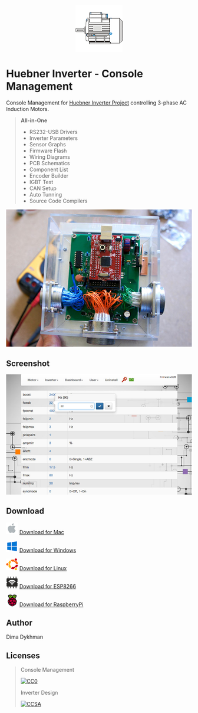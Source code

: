<p align="center"><img src="macOS/Assets.xcassets/AppIcon.appiconset/128x128.png?raw=true"></p>

# Huebner Inverter - Console Management

Console Management for [Huebner Inverter Project](https://github.com/jsphuebner/stm32-sine) controlling 3-phase AC Induction Motors.

> **All-in-One**
> * RS232-USB Drivers
> * Inverter Parameters
> * Sensor Graphs
> * Firmware Flash
> * Wiring Diagrams
> * PCB Schematics
> * Component List
> * Encoder Builder
> * IGBT Test
> * CAN Setup
> * Auto Tunning
> * Source Code Compilers

![CC0](Web/img/photo.jpg?raw=true)

## Screenshot

![Screenshot](Web/img/screenshot.jpg?raw=true)

## Download

![Mac](Web/img/mac.png?raw=true) [Download for Mac](../../releases/download/1.0/Huebner.Inverter.dmg)

![Windows](Web/img/win.png?raw=true) [Download for Windows](../../releases/download/1.0/Huebner.Inverter.Windows.zip)

![Linux](Web/img/linux.png?raw=true) [Download for Linux](../../releases/download/1.0/Huebner.Inverter.Linux.tgz)

![ESP8266](Web/img/esp8266.png?raw=true) [Download for ESP8266](../../releases/download/1.0/Huebner.Inverter.ESP8266.zip)

![RaspberryPi](Web/img/pi.png?raw=true) [Download for RaspberryPi](../../releases/download/1.0/Huebner.Inverter.Pi.zip)

## Author

Dima Dykhman

## Licenses

> Console Management
>
> [![CC0](https://licensebuttons.net/l/zero/1.0/88x31.png)](https://creativecommons.org/publicdomain/zero/1.0/)
>
> Inverter Design
>
> [![CCSA](https://licensebuttons.net/l/by-sa/4.0/88x31.png)](https://creativecommons.org/licenses/by-sa/4.0/legalcode)